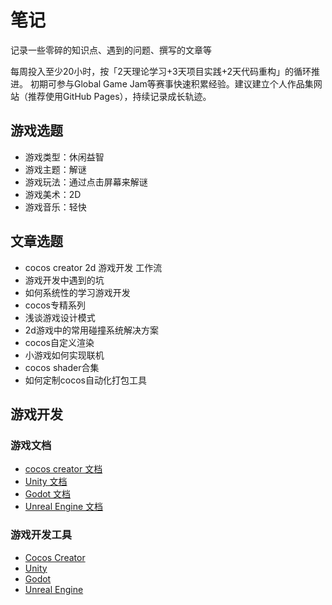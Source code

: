 # 笔记
记录一些零碎的知识点、遇到的问题、撰写的文章等

每周投入至少20小时，按「2天理论学习+3天项目实践+2天代码重构」的循环推进。
初期可参与Global Game Jam等赛事快速积累经验。建议建立个人作品集网站（推荐使用GitHub Pages），持续记录成长轨迹。

## 游戏选题

- 游戏类型：休闲益智
- 游戏主题：解谜
- 游戏玩法：通过点击屏幕来解谜
- 游戏美术：2D
- 游戏音乐：轻快

## 文章选题

- cocos creator 2d 游戏开发 工作流
- 游戏开发中遇到的坑
- 如何系统性的学习游戏开发
- cocos专精系列
- 浅谈游戏设计模式
- 2d游戏中的常用碰撞系统解决方案
- cocos自定义渲染
- 小游戏如何实现联机
- cocos shader合集
- 如何定制cocos自动化打包工具

## 游戏开发

### 游戏文档

- [cocos creator 文档](https://docs.cocos.com/creator/manual/zh/)
- [Unity 文档](https://docs.unity3d.com/)
- [Godot 文档](https://docs.godotengine.org/)
- [Unreal Engine 文档](https://docs.unrealengine.com/)

### 游戏开发工具

- [Cocos Creator](https://www.cocos.com/creator)
- [Unity](https://unity.com/)
- [Godot](https://godotengine.org/)
- [Unreal Engine](https://www.unrealengine.com/)
